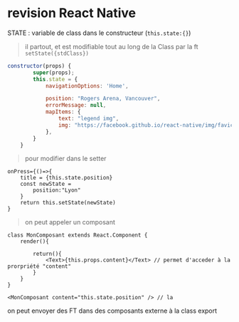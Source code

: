 # revision React Native

STATE :  variable de class dans le constructeur (`this.state:{}`)
> il partout, et est modifiable tout au long de la Class par la ft `setState({stdClass})`
```javascript
constructor(props) {
        super(props);
        this.state = {
            navigationOptions: 'Home',

            position: "Rogers Arena, Vancouver",
            errorMessage: null,
            mapItems: {
                text: "legend img",
                img: "https://facebook.github.io/react-native/img/favicon.png",
            },
        }
    }
```

> pour modifier dans le setter
```
onPress={()=>{
    title = {this.state.position}
    const newState =
        position:"Lyon"
    }
    return this.setState(newState)
}
```

> on peut appeler un composant
```
class MonComposant extends React.Component {
    render(){

        return(){
            <Text>{this.props.content}</Text> // permet d'acceder à la prorpriété "content"
        }
    }
}
```

```
<MonComposant content="this.state.position" /> // la
```
 on peut envoyer des FT dans des composants externe à la class export